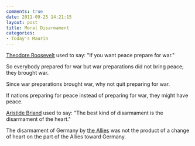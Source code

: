 ```yaml
---
comments: true
date: 2011-09-25 14:21:15
layout: post
title: Moral Disarmament
categories:
- Today's Maurin
---
```


[Theodore Roosevelt](http://en.wikipedia.org/wiki/Theodore_Roosevelt) used to say:
"If you want peace
prepare for war."

So everybody prepared for war
but war preparations
did not bring peace;
they brought war.

Since war preparations
brought war,
why not quit
preparing for war.

If nations preparing for peace
instead of preparing for war,
they might have peace.

[Aristide Briand](http://en.wikipedia.org/wiki/Aristide_Briand) used to say:
"The best kind of disarmament
is the disarmament of the heart."

The disarmament of Germany
by [the Allies](http://en.wikipedia.org/wiki/Allies_of_World_War_II)
was not the product
of a change of heart
on the part of the Allies
toward Germany.